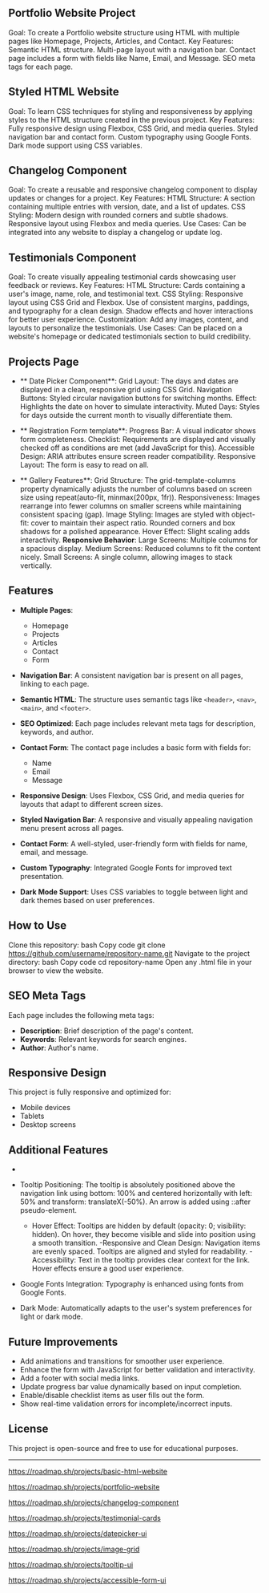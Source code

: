 ## Portfolio Website Project

Goal: To create a Portfolio website structure using HTML with multiple pages like Homepage, Projects, Articles, and Contact.
Key Features:
Semantic HTML structure.
Multi-page layout with a navigation bar.
Contact page includes a form with fields like Name, Email, and Message.
SEO meta tags for each page.

## Styled HTML Website

Goal: To learn CSS techniques for styling and responsiveness by applying styles to the HTML structure created in the previous project.
Key Features:
Fully responsive design using Flexbox, CSS Grid, and media queries.
Styled navigation bar and contact form.
Custom typography using Google Fonts.
Dark mode support using CSS variables.

## Changelog Component

Goal: To create a reusable and responsive changelog component to display updates or changes for a project.
Key Features:
HTML Structure:
A section containing multiple entries with version, date, and a list of updates.
CSS Styling:
Modern design with rounded corners and subtle shadows.
Responsive layout using Flexbox and media queries.
Use Cases:
Can be integrated into any website to display a changelog or update log.

## Testimonials Component

Goal: To create visually appealing testimonial cards showcasing user feedback or reviews.
Key Features:
HTML Structure:
Cards containing a user's image, name, role, and testimonial text.
CSS Styling:
Responsive layout using CSS Grid and Flexbox.
Use of consistent margins, paddings, and typography for a clean design.
Shadow effects and hover interactions for better user experience.
Customization:
Add any images, content, and layouts to personalize the testimonials.
Use Cases:
Can be placed on a website's homepage or dedicated testimonials section to build credibility.

## Projects Page

- ** Date Picker Component**:
	Grid Layout: The days and dates are displayed in a clean, responsive grid using CSS Grid.
	Navigation Buttons: Styled circular navigation buttons for switching months.
	Effect: Highlights the date on hover to simulate interactivity.
	Muted Days: Styles for days outside the current month to visually differentiate them.
	
- ** Registration Form template**:
	Progress Bar: A visual indicator shows form completeness.
	Checklist: Requirements are displayed and visually checked off as conditions are met (add JavaScript for this).
	Accessible Design: ARIA attributes ensure screen reader compatibility.
	Responsive Layout: The form is easy to read on all.
	
- ** Gallery Features**:
	Grid Structure: The grid-template-columns property dynamically adjusts the number of columns based on screen size using repeat(auto-fit, minmax(200px, 1fr)).
	Responsiveness: Images rearrange into fewer columns on smaller screens while maintaining consistent spacing (gap).
	Image Styling:
	Images are styled with object-fit: cover to maintain their aspect ratio.
	Rounded corners and box shadows for a polished appearance.
	Hover Effect: Slight scaling adds interactivity.
	**Responsive Behavior**:
	Large Screens: Multiple columns for a spacious display.
	Medium Screens: Reduced columns to fit the content nicely.
	Small Screens: A single column, allowing images to stack vertically.

## Features

- **Multiple Pages**:
  - Homepage
  - Projects
  - Articles
  - Contact
  - Form

- **Navigation Bar**:
  A consistent navigation bar is present on all pages, linking to each page.

- **Semantic HTML**:
  The structure uses semantic tags like `<header>`, `<nav>`, `<main>`, and `<footer>`.

- **SEO Optimized**:
  Each page includes relevant meta tags for description, keywords, and author.

- **Contact Form**:
  The contact page includes a basic form with fields for:
  - Name
  - Email
  - Message
  
- **Responsive Design**: 
    Uses Flexbox, CSS Grid, and media queries for layouts that adapt to different screen sizes.
- **Styled Navigation Bar**: 
	A responsive and visually appealing navigation menu present across all pages.
- **Contact Form**: 
	A well-styled, user-friendly form with fields for name, email, and message.
- **Custom Typography**:
	Integrated Google Fonts for improved text presentation.
- **Dark Mode Support**: 
	Uses CSS variables to toggle between light and dark themes based on user preferences.

## How to Use

 Clone this repository:
 bash
 Copy code
 git clone https://github.com/username/repository-name.git
 Navigate to the project directory:
 bash
 Copy code
 cd repository-name
 Open any .html file in your browser to view the website.

## SEO Meta Tags

Each page includes the following meta tags:
- **Description**: Brief description of the page's content.
- **Keywords**: Relevant keywords for search engines.
- **Author**: Author's name.

## Responsive Design

This project is fully responsive and optimized for:

- Mobile devices
- Tablets
- Desktop screens

## Additional Features
-
- Tooltip Positioning:
	The tooltip is absolutely positioned above the navigation link using bottom: 100% and centered horizontally with left: 50% and transform: translateX(-50%).
	An arrow is added using ::after pseudo-element.
	- Hover Effect:
		Tooltips are hidden by default (opacity: 0; visibility: hidden).
		On hover, they become visible and slide into position using a smooth transition.
	-Responsive and Clean Design:
		Navigation items are evenly spaced.
		Tooltips are aligned and styled for readability.
	-Accessibility:
		Text in the tooltip provides clear context for the link.
		Hover effects ensure a good user experience.
	
- Google Fonts Integration: Typography is enhanced using fonts from Google Fonts.
- Dark Mode: Automatically adapts to the user's system preferences for light or dark mode.

## Future Improvements

- Add animations and transitions for smoother user experience.
- Enhance the form with JavaScript for better validation and interactivity.
- Add a footer with social media links.
- Update progress bar value dynamically based on input completion.
- Enable/disable checklist items as user fills out the form.
- Show real-time validation errors for incomplete/incorrect inputs.

## License

This project is open-source and free to use for educational purposes.

---
https://roadmap.sh/projects/basic-html-website

https://roadmap.sh/projects/portfolio-website

https://roadmap.sh/projects/changelog-component

https://roadmap.sh/projects/testimonial-cards

https://roadmap.sh/projects/datepicker-ui

https://roadmap.sh/projects/image-grid

https://roadmap.sh/projects/tooltip-ui

https://roadmap.sh/projects/accessible-form-ui

